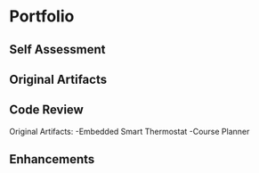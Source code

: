 # Portfolio
## Self Assessment
## Original Artifacts
## Code Review
Original Artifacts:
-Embedded Smart Thermostat
-Course Planner
## Enhancements
